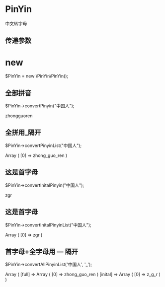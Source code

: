 # PinYin
中文转字母

## 传递参数
# new 
$PinYin = new \PinYin\PinYin();


## 全部拼音
$PinYin->convertPinyin("中国人");

zhongguoren

## 全拼用_隔开
$PinYin->convertPinyinList("中国人");

Array
(
    [0] => zhong_guo_ren
)


## 这是首字母
$PinYin->convertInitalPinyin("中国人");

zgr

## 这是首字母
$PinYin->convertInitalPinyinList("中国人");

Array
(
    [0] => zgr
)
## 首字母+全字母用 — 隔开
$PinYin->convertAllPinyinList('中国人', '_');

Array
(
    [full] => Array
        (
            [0] => zhong_guo_ren
        )
    [inital] => Array
        (
            [0] => z_g_r
        )
)
